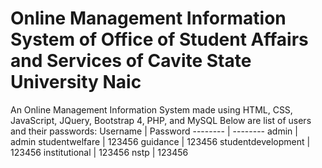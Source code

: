 # Online Management Information System of Office of Student Affairs and Services of Cavite State University Naic
An Online Management Information System made using HTML, CSS, JavaScript, JQuery, Bootstrap 4, PHP, and MySQL
Below are list of users and their passwords:
Username | Password
-------- | --------
admin | admin
studentwelfare | 123456
guidance | 123456
studentdevelopment | 123456
institutional | 123456
nstp | 123456
